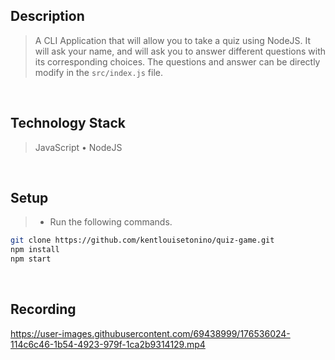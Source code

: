 ## Description
> A CLI Application that will allow you to take a quiz using NodeJS. It will ask your name, and will ask you to answer different questions with its corresponding choices. The questions and answer can be directly modify in the `src/index.js` file.

<br />

## Technology Stack
> JavaScript • NodeJS

<br />

## Setup
> - Run the following commands.
```bash
git clone https://github.com/kentlouisetonino/quiz-game.git
npm install
npm start
```

<br />

## Recording
https://user-images.githubusercontent.com/69438999/176536024-114c6c46-1b54-4923-979f-1ca2b9314129.mp4
